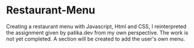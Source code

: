 # Restaurant-Menu
Creating a restaurant menu with Javascript, Html and CSS, I reinterpreted the assignment given by patika.dev from my own perspective. The work is not yet completed. A section will be created to add the user's own menu.
